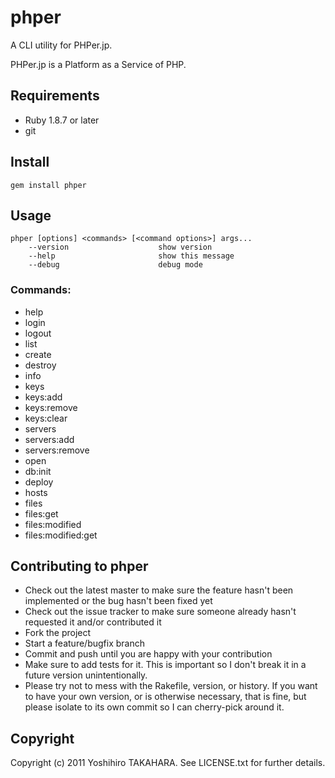 phper
=====

A CLI utility for PHPer.jp.

PHPer.jp is a Platform as a Service of PHP.

Requirements
------------

* Ruby 1.8.7 or later
* git


Install
-------

`gem install phper`


Usage
-----

    phper [options] <commands> [<command options>] args...
        --version                    show version
        --help                       show this message
        --debug                      debug mode

### Commands:

* help
* login
* logout
* list
* create
* destroy
* info
* keys
* keys:add
* keys:remove
* keys:clear
* servers
* servers:add
* servers:remove
* open
* db:init
* deploy
* hosts
* files
* files:get
* files:modified
* files:modified:get

Contributing to phper
---------------------

* Check out the latest master to make sure the feature hasn't been implemented or the bug hasn't been fixed yet
* Check out the issue tracker to make sure someone already hasn't requested it and/or contributed it
* Fork the project
* Start a feature/bugfix branch
* Commit and push until you are happy with your contribution
* Make sure to add tests for it. This is important so I don't break it in a future version unintentionally.
* Please try not to mess with the Rakefile, version, or history. If you want to have your own version, or is otherwise necessary, that is fine, but please isolate to its own commit so I can cherry-pick around it.

Copyright
---------

Copyright (c) 2011 Yoshihiro TAKAHARA. See LICENSE.txt for further details.

